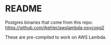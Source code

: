 # README

Postgres binaries that come from this repo: https://github.com/jkehler/awslambda-psycopg2

These are pre-compiled to work on AWS Lambda.
